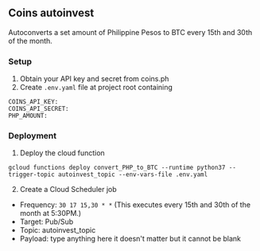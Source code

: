 ## Coins autoinvest

Autoconverts a set amount of Philippine Pesos to BTC every 15th and 30th of the month.

### Setup

1. Obtain your API key and secret from coins.ph
2. Create `.env.yaml` file at project root containing

```
COINS_API_KEY:
COINS_API_SECRET:
PHP_AMOUNT:
```

### Deployment

1. Deploy the cloud function

`gcloud functions deploy convert_PHP_to_BTC --runtime python37 --trigger-topic autoinvest_topic --env-vars-file .env.yaml`

2. Create a Cloud Scheduler job

* Frequency: `30 17 15,30 * *` (This executes every 15th and 30th of the month at 5:30PM.)
* Target: Pub/Sub
* Topic: autoinvest_topic
* Payload: type anything here it doesn't matter but it cannot be blank



